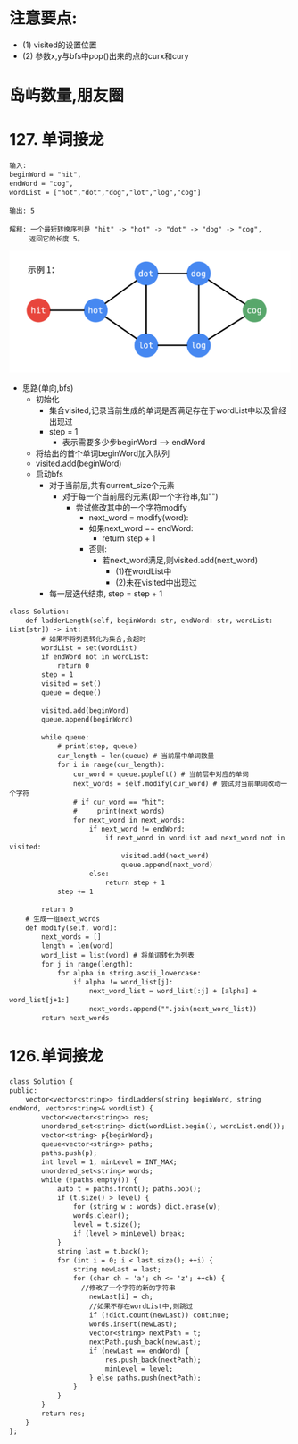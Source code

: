 # 注意要点:

- (1) visited的设置位置
- (2) 参数x,y与bfs中pop()出来的点的curx和cury

# 岛屿数量,朋友圈
# 127. 单词接龙

```
输入:
beginWord = "hit",
endWord = "cog",
wordList = ["hot","dot","dog","lot","log","cog"]

输出: 5

解释: 一个最短转换序列是 "hit" -> "hot" -> "dot" -> "dog" -> "cog",
     返回它的长度 5。
```
<img src ="./photos/bfs/127.png"/>

- 思路(单向,bfs)
  - 初始化
    - 集合visited,记录当前生成的单词是否满足存在于wordList中以及曾经出现过
    - step = 1
      - 表示需要多少步beginWord --> endWord
  - 将给出的首个单词beginWord加入队列
  - visited.add(beginWord)
  - 启动bfs
    - 对于当前层,共有current_size个元素
      - 对于每一个当前层的元素(即一个字符串,如"")
        - 尝试修改其中的一个字符modify
          - next_word = modify(word):
          - 如果next_word == endWord:
            - return step + 1
          - 否则:
            - 若next_word满足,则visited.add(next_word)
              - (1)在wordList中
              - (2)未在visited中出现过
    - 每一层迭代结束, step = step + 1 
  
```
class Solution:
    def ladderLength(self, beginWord: str, endWord: str, wordList: List[str]) -> int:
        # 如果不将列表转化为集合,会超时
        wordList = set(wordList)
        if endWord not in wordList:
            return 0
        step = 1
        visited = set()
        queue = deque()

        visited.add(beginWord)
        queue.append(beginWord)

        while queue:
            # print(step, queue)
            cur_length = len(queue) # 当前层中单词数量
            for i in range(cur_length):
                cur_word = queue.popleft() # 当前层中对应的单词
                next_words = self.modify(cur_word) # 尝试对当前单词改动一个字符
                # if cur_word == "hit":
                #     print(next_words)
                for next_word in next_words:
                    if next_word != endWord:
                        if next_word in wordList and next_word not in visited:
                            visited.add(next_word)
                            queue.append(next_word)
                    else:
                        return step + 1
            step += 1
        
        return 0
    # 生成一组next_words
    def modify(self, word):
        next_words = []
        length = len(word)
        word_list = list(word) # 将单词转化为列表
        for j in range(length):
            for alpha in string.ascii_lowercase:
                if alpha != word_list[j]:
                    next_word_list = word_list[:j] + [alpha] + word_list[j+1:]
                    next_words.append("".join(next_word_list))
        return next_words
```

# 126.单词接龙
```
class Solution {
public:
    vector<vector<string>> findLadders(string beginWord, string endWord, vector<string>& wordList) {
        vector<vector<string>> res;
        unordered_set<string> dict(wordList.begin(), wordList.end());
        vector<string> p{beginWord};
        queue<vector<string>> paths;
        paths.push(p);
        int level = 1, minLevel = INT_MAX;
        unordered_set<string> words;
        while (!paths.empty()) {
            auto t = paths.front(); paths.pop();
            if (t.size() > level) {
                for (string w : words) dict.erase(w);
                words.clear();
                level = t.size();
                if (level > minLevel) break;
            }
            string last = t.back();
            for (int i = 0; i < last.size(); ++i) {
                string newLast = last;
                for (char ch = 'a'; ch <= 'z'; ++ch) {
                  //修改了一个字符的新的字符串
                    newLast[i] = ch;
                    //如果不存在wordList中,则跳过
                    if (!dict.count(newLast)) continue;
                    words.insert(newLast);
                    vector<string> nextPath = t;
                    nextPath.push_back(newLast);
                    if (newLast == endWord) {
                        res.push_back(nextPath);
                        minLevel = level;
                    } else paths.push(nextPath);
                }
            }
        }
        return res;
    }
};
```